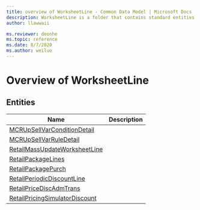 ```yaml
---
title: overview of WorksheetLine - Common Data Model | Microsoft Docs
description: WorksheetLine is a folder that contains standard entities related to the Common Data Model.
author: llawwaii

ms.reviewer: deonhe
ms.topic: reference
ms.date: 8/7/2020
ms.author: weiluo
---
```


# Overview of WorksheetLine


## Entities

|Name|Description|
|---|---|
|[MCRUpSellVarConditionDetail](MCRUpSellVarConditionDetail.md)||
|[MCRUpSellVarRuleDetail](MCRUpSellVarRuleDetail.md)||
|[RetailMassUpdateWorksheetLine](RetailMassUpdateWorksheetLine.md)||
|[RetailPackageLines](RetailPackageLines.md)||
|[RetailPackagePurch](RetailPackagePurch.md)||
|[RetailPeriodicDiscountLine](RetailPeriodicDiscountLine.md)||
|[RetailPriceDiscAdmTrans](RetailPriceDiscAdmTrans.md)||
|[RetailPricingSimulatorDiscount](RetailPricingSimulatorDiscount.md)||
